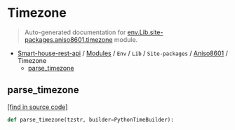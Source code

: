 # Timezone

> Auto-generated documentation for [env.Lib.site-packages.aniso8601.timezone](..\..\..\..\..\env\Lib\site-packages\aniso8601\timezone.py) module.

- [Smart-house-rest-api](..\..\..\..\README.md#description) / [Modules](..\..\..\..\MODULES.md#smart-house-rest-api-modules) / `Env` / `Lib` / `Site-packages` / [Aniso8601](index.md#aniso8601) / Timezone
    - [parse_timezone](#parse_timezone)

## parse_timezone

[[find in source code]](..\..\..\..\..\env\Lib\site-packages\aniso8601\timezone.py#L12)

```python
def parse_timezone(tzstr, builder=PythonTimeBuilder):
```
